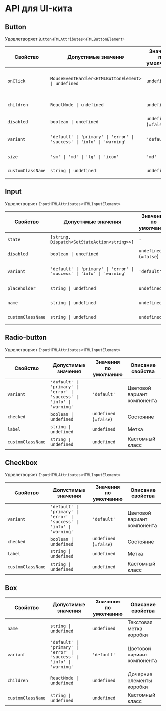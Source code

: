 # API для UI-кита

## Button

Удовлетворяет `ButtonHTMLAttributes<HTMLButtonElement>`

| Свойство   | Допустимые значения                                                     | Значения по умолчанию  | Описание свойства             |
| ---------- | ----------------------------------------------------------------------- | ---------------------- | ----------------------------- |
| `onClick`  | `MouseEventHandler<HTMLButtonElement> \| undefined`                     | `undefined`            | Событие при нажатии на кнопку |
| `children` | `ReactNode \| undefined`                                                | `undefined`            | Дочерние элементы кнопки      |
| `disabled` | `boolean \| undefined`                                                  | `undefined` (=`false`) | Активность кнопки             |
| `variant`  | `'default' \| 'primary' \| 'error' \| 'success' \| 'info' \| 'warning'` | `'default'`            | Цветовой вариант кнопки       |
| `size`     | `'sm' \| 'md' \| 'lg' \| 'icon'`                                        | `'md'`                 | Размер кнопки                 |
| `customClassName` | `string \| undefined`                                                | `undefined`            | Кастомный класс   |

## Input

Удовлетворяет `InputHTMLAttributes<HTMLInputElement>`

| Свойство      | Допустимые значения                                                     | Значения по умолчанию  | Описание свойства       |
| ------------- | ----------------------------------------------------------------------- | ---------------------- | ----------------------- |
| `state`       | `[string, Dispatch<SetStateAction<string>>]`                            | -                      | Состояние поля ввода    |
| `disabled`    | `boolean \| undefined`                                                  | `undefined` (=`false`) | Активность кнопки       |
| `variant`     | `'default' \| 'primary' \| 'error' \| 'success' \| 'info' \| 'warning'` | `'default'`            | Цветовой вариант кнопки |
| `placeholder` | `string \| undefined`                                                   | `undefined`            | Текстовая подсказка     |
| `name`        | `string \| undefined`                                                   | `undefined`            | Название поля           |
| `customClassName` | `string \| undefined`                                                | `undefined`            | Кастомный класс   |

## Radio-button

Удовлетворяет `InputHTMLAttributes<HTMLInputElement>`

| Свойство  | Допустимые значения                                                     | Значения по умолчанию  | Описание свойства           |
| --------- | ----------------------------------------------------------------------- | ---------------------- | --------------------------- |
| `variant` | `'default' \| 'primary' \| 'error' \| 'success' \| 'info' \| 'warning'` | `'default'`            | Цветовой вариант компонента |
| `checked` | `boolean \| undefined`                                                  | `undefined` (=`false`) | Состояние                   |
| `label`   | `string \| undefined`                                                   | `undefined`            | Метка                       |
| `customClassName` | `string \| undefined`                                                | `undefined`            | Кастомный класс   |

## Checkbox

Удовлетворяет `InputHTMLAttributes<HTMLInputElement>`

| Свойство  | Допустимые значения                                                     | Значения по умолчанию  | Описание свойства           |
| --------- | ----------------------------------------------------------------------- | ---------------------- | --------------------------- |
| `variant` | `'default' \| 'primary' \| 'error' \| 'success' \| 'info' \| 'warning'` | `'default'`            | Цветовой вариант компонента |
| `checked` | `boolean \| undefined`                                                  | `undefined` (=`false`) | Состояние                   |
| `label`   | `string \| undefined`                                                   | `undefined`            | Метка                       |
| `customClassName` | `string \| undefined`                                                | `undefined`            | Кастомный класс   |


## Box

| Свойство   | Допустимые значения                                                     | Значения по умолчанию  | Описание свойства           |
| ---------- | ----------------------------------------------------------------------- | ---------------------- | --------------------------- |
| `name`     | `string \| undefined`                                                   | `undefined`            | Текстовая метка коробки     |
| `variant` | `'default' \| 'primary' \| 'error' \| 'success' \| 'info' \| 'warning'` | `'default'`            | Цветовой вариант компонента |
| `children` | `ReactNode \| undefined`                                                | `undefined`            | Дочерние элементы коробки   |
| `customClassName` | `string \| undefined`                                                | `undefined`            | Кастомный класс   |
